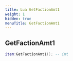 ```yaml
---
title: Lua GetFactionAmt1
weight: 1
hidden: true
menuTitle: GetFactionAmt1
---
```

## GetFactionAmt1
```lua
item:GetFactionAmt1(); -- int
```